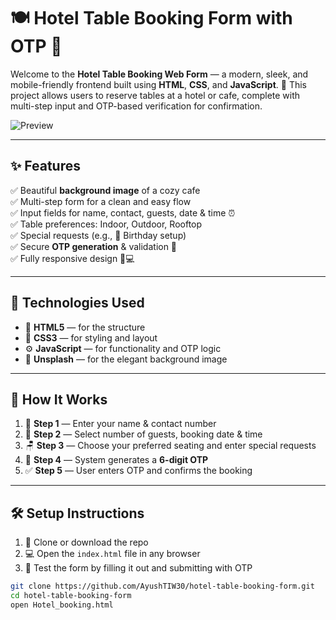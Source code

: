 # 🍽️ Hotel Table Booking Form with OTP 🔐

Welcome to the **Hotel Table Booking Web Form** — a modern, sleek, and mobile-friendly frontend built using **HTML**, **CSS**, and **JavaScript**. 🎯 This project allows users to reserve tables at a hotel or cafe, complete with multi-step input and OTP-based verification for confirmation.

![Preview](https://images.unsplash.com/photo-1521917441209-e886f0404a7b?fm=jpg&q=60&w=1200)

---

## ✨ Features

✅ Beautiful **background image** of a cozy cafe  
✅ Multi-step form for a clean and easy flow  
✅ Input fields for name, contact, guests, date & time ⏰  
✅ Table preferences: Indoor, Outdoor, Rooftop  
✅ Special requests (e.g., 🎂 Birthday setup)  
✅ Secure **OTP generation** & validation 🔐  
✅ Fully responsive design 📱💻

---

## 🧩 Technologies Used

- 🧱 **HTML5** — for the structure  
- 🎨 **CSS3** — for styling and layout  
- ⚙️ **JavaScript** — for functionality and OTP logic  
- 🌄 **Unsplash** — for the elegant background image

---

## 🚀 How It Works

1. 👤 **Step 1** — Enter your name & contact number  
2. 👥 **Step 2** — Select number of guests, booking date & time  
3. 🪑 **Step 3** — Choose your preferred seating and enter special requests  
4. 🔢 **Step 4** — System generates a **6-digit OTP**  
5. ✅ **Step 5** — User enters OTP and confirms the booking

---

## 🛠️ Setup Instructions

1. 📁 Clone or download the repo  
2. 💻 Open the `index.html` file in any browser  
3. 🧪 Test the form by filling it out and submitting with OTP

```bash
git clone https://github.com/AyushTIW30/hotel-table-booking-form.git
cd hotel-table-booking-form
open Hotel_booking.html
